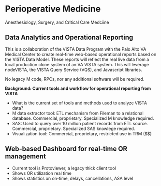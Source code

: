 # Perioperative Medicine
Anesthesiology, Surgery, and Critical Care Medciine


## Data Analytics and Operational Reporting

This is a collaboration of the VISTA Data Program with the Palo Alto VA Medical Center to create real-time web-based operational reports based on the VISTA Data Model. These reports will reflect the real live data from a local production clone system of an VA VISTA system. This will leverage nodeVISTA, the VISTA Query Service (VQS), and Javascript libraries.   

No legacy M code, RPCs, nor any additional software will be required.

__Background:  Current tools and workflow for operational reporting from VISTA__
* What is the current set of tools and methods used to analyze VISTA data?
* M data extractor tool: ETL mechanism from Fileman to a relational database. Commercial, proprietary. Specialized M knowledge required.
* SAS:  Used to query over 10 million patient records from ETL source.  Commercial, proprietary.  Specialized SAS knowlege required.
* Visualization tool: Commercial, proprietary, restricted use in TRM ($$)


##  Web-based Dashboard for real-time OR management
* Current tool is Protoviewer, a legacy thick client tool
* Shows OR utilization real time
* Shows statistics on on-time, delays, cancellations, ASA level
